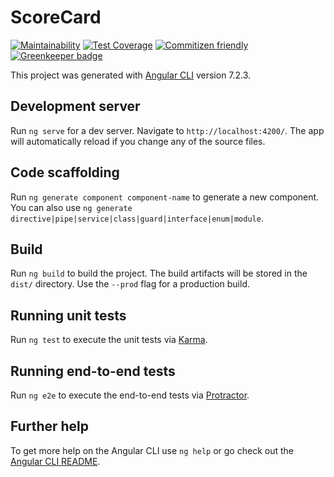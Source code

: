 # ScoreCard

  [![Maintainability](https://api.codeclimate.com/v1/badges/a88fd4b6e49e763c2c6b/maintainability)](https://codeclimate.com/github/hisptz/scorecard-app/maintainability)
  [![Test Coverage](https://api.codeclimate.com/v1/badges/a88fd4b6e49e763c2c6b/test_coverage)](https://codeclimate.com/github/hisptz/scorecard-app/test_coverage)
  [![Commitizen friendly](https://img.shields.io/badge/commitizen-friendly-brightgreen.svg)](http://commitizen.github.io/cz-cli/) [![Greenkeeper badge](https://badges.greenkeeper.io/hisptz/scorecard-app.svg)](https://greenkeeper.io/)

This project was generated with [Angular CLI](https://github.com/angular/angular-cli) version 7.2.3.

## Development server

Run `ng serve` for a dev server. Navigate to `http://localhost:4200/`. The app will automatically reload if you change any of the source files.

## Code scaffolding

Run `ng generate component component-name` to generate a new component. You can also use `ng generate directive|pipe|service|class|guard|interface|enum|module`.

## Build

Run `ng build` to build the project. The build artifacts will be stored in the `dist/` directory. Use the `--prod` flag for a production build.

## Running unit tests

Run `ng test` to execute the unit tests via [Karma](https://karma-runner.github.io).

## Running end-to-end tests

Run `ng e2e` to execute the end-to-end tests via [Protractor](http://www.protractortest.org/).

## Further help

To get more help on the Angular CLI use `ng help` or go check out the [Angular CLI README](https://github.com/angular/angular-cli/blob/master/README.md).
